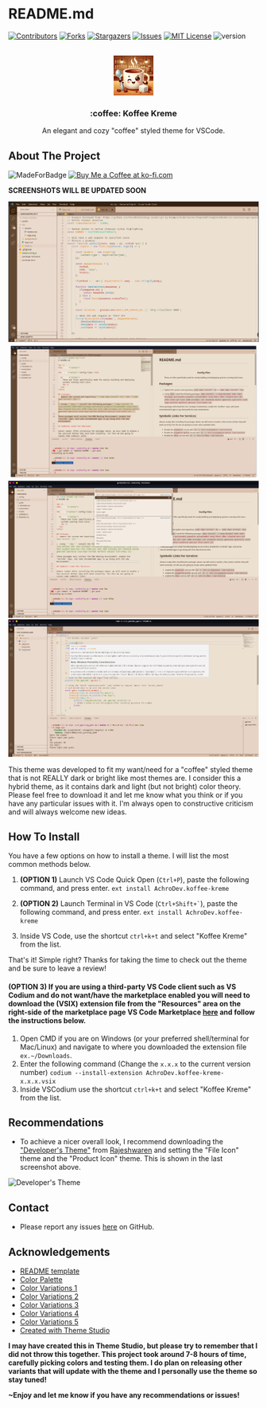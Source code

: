 <a name="readme-top"></a>
# README.md

[![Contributors][contributors-shield]][contributors-url]
[![Forks][forks-shield]][forks-url]
[![Stargazers][stars-shield]][stars-url]
[![Issues][issues-shield]][issues-url]
[![MIT License][license-shield]][license-url]
![version](https://img.shields.io/badge/version-0.7.0-green)

<!-- PROJECT LOGO -->
<br />
<div align="center">
  <a href="https://github.com/AchroDev/koffee-kreme">
    <img src="images/logo.png" alt="Logo" width="80" height="80">
  </a>

<h3 align="center"> :coffee: Koffee Kreme</h3>

  <p align="center">
    An elegant and cozy "coffee" styled theme for VSCode.
    <br />
  </p>
</div>

<!-- ABOUT THE PROJECT -->
## About The Project
![MadeForBadge](https://img.shields.io/badge/Made%20for-VSCode-1f425f.svg)
<a href='https://ko-fi.com/R6R3WKVOY' target='_blank'><img height='36' style='border:0px;height:36px;' src='https://storage.ko-fi.com/cdn/kofi3.png?v=3' border='0' alt='Buy Me a Coffee at ko-fi.com' />
</a>

**SCREENSHOTS WILL BE UPDATED SOON**

![Koffee Kreme Screen Shot 1](/images/screenshot.png)
![Koffee Kreme Screen Shot 2](/images/screenshot2.png)
![Koffee Kreme Screen Shot 3](/images/screenshot3.png)
![Koffee Kreme Screen Shot 4](/images/screenshot4.png)

<p>
    This theme was developed to fit my want/need for a "coffee" styled theme that is not REALLY dark or bright like most themes are. I consider this a hybrid theme, as it contains dark and light (but not bright) color theory. Please feel free to download it and let me know what you think or if you have any particular issues with it. I'm always open to constructive criticism and will always welcome new ideas.
</p>


<!-- Uncomment the line below if you need the "back up to top" button. -->
<!-- <p align="right">(<a href="#readme-top">back to top</a>)</p> -->


<!-- HOW TO INSTALL -->
## How To Install
You have a few options on how to install a theme. I will list the most common methods below.

1. **(OPTION 1)** Launch VS Code Quick Open (<code>Ctrl+P</code>), paste the following command, and press enter.
``` ext install AchroDev.koffee-kreme ```

2. **(OPTION 2)** Launch Terminal in VS Code (<code>Ctrl+Shift+`</code>), paste the following command, and press enter.
``` ext install AchroDev.koffee-kreme ```

3. Inside VS Code, use the shortcut ```ctrl+k+t``` and select "Koffee Kreme" from the list.

That's it! Simple right? Thanks for taking the time to check out the theme and be sure to leave a review!

#### **(OPTION 3)** If you are using a third-party VS Code client such as VS Codium and do not want/have the marketplace enabled you will need to download the (VSIX) extension file from the "Resources" area on the right-side of the marketplace page VS Code Marketplace [here](https://marketplace.visualstudio.com/items?itemName=AchroDev.koffee-kreme) and follow the instructions below.

1. Open CMD if you are on Windows (or your preferred shell/terminal for Mac/Linux) and navigate to where you downloaded the extension file ```ex.~/Downloads```.
2. Enter the following command (Change the ```x.x.x``` to the current version number) ```codium --install-extension AchroDev.koffee-kreme-x.x.x.vsix```
3. Inside VSCodium use the shortcut ```ctrl+k+t``` and select "Koffee Kreme" from the list.

<!--Recommendations-->
## Recommendations
- To achieve a nicer overall look, I recommend downloading the ["Developer's Theme"](https://marketplace.visualstudio.com/items?itemName=Rajeshwaran.developer-theme-dark) from [Rajeshwaren](https://github.com/Rajeshwaran2001/) and setting the "File Icon" theme and the "Product Icon" theme. This is shown in the last screenshot above.

![Developer's Theme](/images/screenshot5.png)

<!-- CONTACT -->
## Contact
- Please report any issues [here](https://github.com/AchroDev/koffee-kreme/issues) on GitHub.


<!-- ACKNOWLEDGEMENTS -->
## Acknowledgements
* [README template](https://github.com/othneildrew/Best-README-Template)
* [Color Palette](https://www.color-hex.com/color-palette/30023)
* [Color Variations 1](https://colorkit.co/color/6f4e37/)
* [Color Variations 2](https://colorkit.co/color/ece0d1/)
* [Color Variations 3](https://colorkit.co/color/634832/)
* [Color Variations 4](https://colorkit.co/color/dbc1ac/)
* [Color Variations 5](https://colorkit.co/color/967259/)
* [Created with Theme Studio](https://themes.vscode.one/theme/Achro/0EdEmp6f)

**I may have created this in Theme Studio, but please try to remember that I did not throw this together. This project took around 7-8 hours of time, carefully picking colors and testing them. I do plan on releasing other variants that will update with the theme and I personally use the theme so stay tuned!**

**~Enjoy and let me know if you have any recommendations or issues!**
<!-- MARKDOWN LINKS & IMAGES -->
<!-- https://www.markdownguide.org/basic-syntax/#reference-style-links -->
[contributors-shield]: https://img.shields.io/github/contributors/AchroDev/AchroDev.svg?style=for-the-badge
[contributors-url]: https://github.com/AchroDev/koffee-kreme/graphs/contributors
[forks-shield]: https://img.shields.io/github/forks/AchroDev/AchroDev.svg?style=for-the-badge
[forks-url]: https://github.com/AchroDev/koffee-kreme/network/members
[stars-shield]: https://img.shields.io/github/stars/AchroDev/AchroDev.svg?style=for-the-badge
[stars-url]: https://github.com/AchroDev/koffee-kreme/stargazers
[issues-shield]: https://img.shields.io/github/issues/AchroDev/AchroDev.svg?style=for-the-badge
[issues-url]: https://github.com/AchroDev/koffee-kreme/issues
[license-shield]: https://img.shields.io/github/license/AchroDev/AchroDev.svg?style=for-the-badge
[license-url]: https://github.com/AchroDev/koffee-kreme/blob/main/LICENSE.txt
